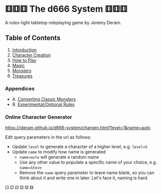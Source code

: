 # ⚅⚅⚅ The d666 System ⚅⚅⚅
A rules-light tabletop roleplaying game by Jeremy Deram.

## Table of Contents
1. [Introduction](01_introduction.md)
2. [Character Creation](02_character_creation.md)
3. [How to Play](03_how_to_play.md)
4. [Magic](04_magic.md)
5. [Monsters](05_monsters.md)
6. [Treasures](06_treasures.md)

### Appendices
- A. [Converting Classic Monsters](appendix_a_converting_monsters.md)
- B. [Experimental/Optional Rules](appendix_b_experimental_optional_rules.md)

### Online Character Generator
https://jderam.github.io/d666-system/chargen.html?level=1&name=auto

Edit query parameters in the url as follows:
- Update `level` to generate a character of a higher level, e.g. `level=5`
- Update `name` to modify how name is generated
  - `name=auto` will generate a random name
  - Use any other value to populate a specific name of your choice, e.g. `name=Steve`
  - Remove the `name` query parameter to leave name blank, so you can think about it and write one in later. Let's face it, naming is hard.


⚀ ⚁ ⚂ ⚃ ⚄ ⚅

